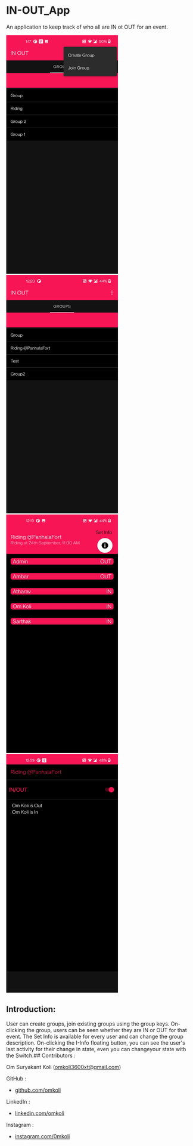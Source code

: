 # IN-OUT_App
An application to keep track of who all are IN ot OUT for an event.


<p float="left">
<img src="https://github.com/omkoli/IN-OUT_App/blob/main/Screenshot_20220722-011723.jpg" width="300"height="640">
<img src="https://github.com/omkoli/IN-OUT_App/blob/main/Screenshot_20220722-002055.jpg" width="300" height="640">
<img src="https://github.com/omkoli/IN-OUT_App/blob/main/Screenshot_20220722-001935.jpg" width="300" height="640">
<img src="https://github.com/omkoli/IN-OUT_App/blob/main/Screenshot_20220722-005917.jpg" width="300"height="640">
</p>

## Introduction:
User can create groups, join existing groups using the group keys.
On-clicking the group, users can be seen whether they are IN or OUT for that event.
The Set Info is available for every user and can change the group description.
On-clicking the I-Info floating button, you can see the user's last activity for their change in state, even you can changeyour state with the Switch.## Contributors : 

Om Suryakant Koli (omkoli3600xt@gmail.com)

						 
GitHub : 
- [github.com/omkoli](https://github.com/omkoli)
		
LinkedIn : 
- [linkedin.com/omkoli](https://www.linkedin.com/in/omkoli/)
					 
Instagram  : 
- [instagram.com/0mkoli](https://www.instagram.com/0mkoli/)
